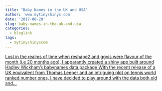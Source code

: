 ```yaml
---
title: "Baby Names in the UK and USA"
author: 'www.mytinyshinys.com'
date: '2017-06-20'
slug: baby-names-in-the-uk-and-usa
categories:
  - bloglink
tags:
  - mytinyshinyscom
---
```


[Lost in the realms of time when reshape2 and ggvis were flavour of the month (i.e 20 months ago), I apparantly created a shiny app built around Hadley Wickham’s babynames data package With the recent release of a UK equivalent from Thomas Leeper and an intriguing plot on tennis world ranked number ones, I have decided to play around with the data both old and...<click to read more>](https://www.mytinyshinys.com/2017/06/20/babynames/)

